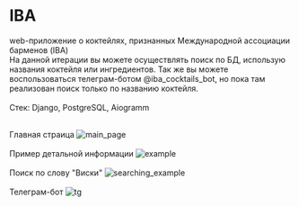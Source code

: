 # IBA
web-приложение о коктейлях, признанных Международной ассоциации барменов (IBA)<br>
На данной итерации вы можете осуществлять поиск по БД, использую названия коктейля или ингредиентов. Так же вы можете воспользоваться телеграм-ботом @iba_cocktails_bot, но пока там реализован поиск только по названию коктейля.<br><br>
Стек: Django, PostgreSQL, Aiogramm <br><br>

Главная страица
![main_page](https://github.com/ivanbal93/IBA/assets/124522145/d52d9309-e72d-45d3-bad4-b4c6e63aa7cd) <br><br>
Пример детальной информации
![example](https://github.com/ivanbal93/IBA/assets/124522145/2c095fc8-9544-4b55-af00-a5badc395780) <br><br>
Поиск по слову "Виски"
![searching_example](https://github.com/ivanbal93/IBA/assets/124522145/f376a5d0-e810-4871-8c49-8ae6bb2bd80e) <br><br>
Телеграм-бот
![tg](https://github.com/ivanbal93/IBA/assets/124522145/896b8746-00ec-4944-a9fd-5c55a6c0b51f)
